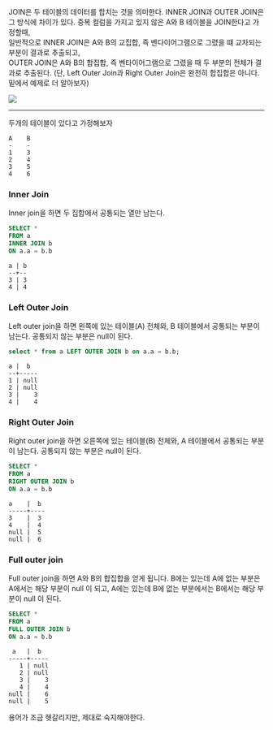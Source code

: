 
JOIN은 두 테이블의 데이터를 합치는 것을 의미한다. INNER JOIN과 OUTER JOIN은 그 방식에 차이가 있다. 중복 컬럼을 가지고 있지 않은 A와 B 테이블을 JOIN한다고 가정할때, <br> 일반적으로 INNER JOIN은 A와 B의 교집합, 즉 벤다이어그램으로 그렸을 떄 교차되는 부분이 결과로 추출되고, <br> OUTER JOIN은 A와 B의 합집합, 즉 벤타이어그램으로 그렸을 때 두 부분의 전체가 결과로 추출된다. (단, Left Outer Join과 Right Outer Join은 완전히 합집합은 아니다. 밑에서 예제로 더 알아보자)

<img src="https://www.codeproject.com/KB/database/Visual_SQL_Joins/Visual_SQL_JOINS_V2.png">

---

두개의 테이블이 있다고 가정해보자

```
A    B
-    -
1    3
2    4
3    5
4    6
```

### Inner Join

Inner join을 하면 두 집합에서 공통되는 열만 남는다.

```sql
SELECT *
FROM a
INNER JOIN b
ON a.a = b.b
```

```
a | b
--+--
3 | 3
4 | 4
```

### Left Outer Join

Left outer join을 하면 왼쪽에 있는 테이블(A) 전체와, B 테이블에서 공통되는 부분이 남는다. 공통되지 않는 부분은 null이 된다.

```sql
select * from a LEFT OUTER JOIN b on a.a = b.b;
```

```
a |  b
--+-----
1 | null
2 | null
3 |    3
4 |    4
```

### Right Outer Join

Right outer join을 하면 오른쪽에 있는 테이블(B) 전체와, A 테이블에서 공통되는 부분이 남는다. 공통되지 않는 부분은 null이 된다.

```sql
SELECT *
FROM a
RIGHT OUTER JOIN b
ON a.a = b.b
```

```
a    |  b
-----+----
3    |  3
4    |  4
null |  5
null |  6
```

### Full outer join

Full outer join을 하면 A와 B의 합집합을 얻게 됩니다. B에는 있는데 A에 없는 부분은 A에서는 해당 부분이 null 이 되고, A에는 있는데 B에 없는 부분에서는 B에서는 해당 부분이 null 이 된다.

```sql
SELECT *
FROM a
FULL OUTER JOIN b
ON a.a = b.b
```

```
 a   |  b
-----+-----
   1 | null
   2 | null
   3 |    3
   4 |    4
null |    6
null |    5
```

용어가 조금 헷갈리지만, 제대로 숙지해야한다.